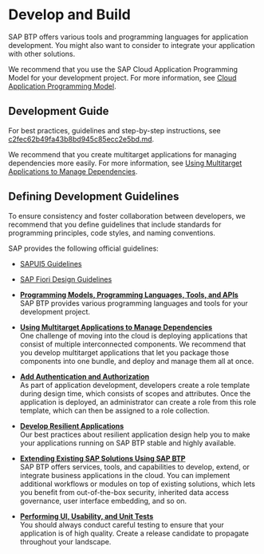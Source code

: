 <!-- loio7e306865dadb4473a4d66d81b7d83004 -->

# Develop and Build

SAP BTP offers various tools and programming languages for application development. You might also want to consider to integrate your application with other solutions.

We recommend that you use the SAP Cloud Application Programming Model for your development project. For more information, see [Cloud Application Programming Model](Cloud_Application_Programming_Model_042061d.md).



<a name="loio7e306865dadb4473a4d66d81b7d83004__section_u43_zl4_q2b"/>

## Development Guide

For best practices, guidelines and step-by-step instructions, see [c2fec62b49fa43b8bd945c85ecc2e5bd.md](c2fec62b49fa43b8bd945c85ecc2e5bd.md).

We recommend that you create multitarget applications for managing dependencies more easily. For more information, see [Using Multitarget Applications to Manage Dependencies](Using_Multitarget_Applications_to_Manage_Dependencies_41184aa.md).



<a name="loio7e306865dadb4473a4d66d81b7d83004__section_fnv_kb3_r2b"/>

## Defining Development Guidelines

To ensure consistency and foster collaboration between developers, we recommend that you define guidelines that include standards for programming principles, code styles, and naming conventions.

SAP provides the following official guidelines:

-   [SAPUI5 Guidelines](https://sapui5.netweaver.ondemand.com/sdk/#/topic)

-   [SAP Fiori Design Guidelines](https://experience.sap.com/fiori-design/)

-   **[Programming Models, Programming Languages, Tools, and APIs](Programming_Models,_Programming_Languages,_Tools,_and_APIs_70bbcb4.md)**  
SAP BTP provides various programming languages and tools for your development project.
-   **[Using Multitarget Applications to Manage Dependencies](Using_Multitarget_Applications_to_Manage_Dependencies_41184aa.md)**  
One challenge of moving into the cloud is deploying applications that consist of multiple interconnected components. We recommend that you develop multitarget applications that let you package those components into one bundle, and deploy and manage them all at once.
-   **[Add Authentication and Authorization](Add_Authentication_and_Authorization_6612008.md)**  
As part of application development, developers create a role template during design time, which consists of scopes and attributes. Once the application is deployed, an administrator can create a role from this role template, which can then be assigned to a role collection.
-   **[Develop Resilient Applications](Develop_Resilient_Applications_b1b929a.md)**  
Our best practices about resilient application design help you to make your applications running on SAP BTP stable and highly available.
-   **[Extending Existing SAP Solutions Using SAP BTP](Extending_Existing_SAP_Solutions_Using_SAP_BTP_40aa232.md)**  
SAP BTP offers services, tools, and capabilities to develop, extend, or integrate business applications in the cloud. You can implement additional workflows or modules on top of existing solutions, which lets you benefit from out-of-the-box security, inherited data access governance, user interface embedding, and so on.
-   **[Performing UI, Usability, and Unit Tests](Performing_UI,_Usability,_and_Unit_Tests_50a7c7d.md)**  
You should always conduct careful testing to ensure that your application is of high quality. Create a release candidate to propagate throughout your landscape.


